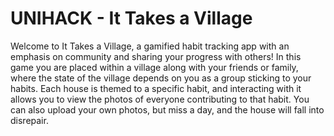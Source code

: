 # UNIHACK - It Takes a Village
Welcome to It Takes a Village, a gamified habit tracking app with an emphasis on community and sharing your progress with others! In this game you are placed within a village along with your friends or family, where the state of the village depends on you as a group sticking to your habits. Each house is themed to a specific habit, and interacting with it allows you to view the photos of everyone contributing to that habit. You can also upload your own photos, but miss a day, and the house will fall into disrepair.
